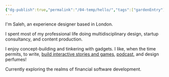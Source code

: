 ```yaml
---
{"dg-publish":true,"permalink":"/04-temp/hello/","tags":["gardenEntry"]}
---
```



I'm Saleh, an experience designer based in London.

I spent most of my professional life doing multidisciplinary design, startup consultancy, and content production. 

I enjoy concept-building and tinkering with gadgets. I like, when the time permits, to write, [build interactive stories and games](http://adventureinteractive.online/), [podcast](http://soundcloud.com/hyperstage), and design perfumes!

Currently exploring the realms of financial software development.

